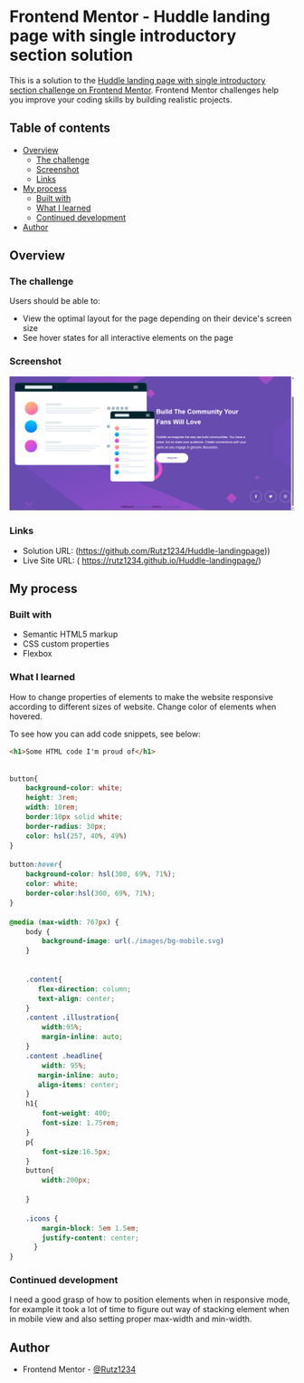 # Frontend Mentor - Huddle landing page with single introductory section solution

This is a solution to the [Huddle landing page with single introductory section challenge on Frontend Mentor](https://www.frontendmentor.io/challenges/huddle-landing-page-with-a-single-introductory-section-B_2Wvxgi0). Frontend Mentor challenges help you improve your coding skills by building realistic projects. 

## Table of contents

- [Overview](#overview)
  - [The challenge](#the-challenge)
  - [Screenshot](#screenshot)
  - [Links](#links)
- [My process](#my-process)
  - [Built with](#built-with)
  - [What I learned](#what-i-learned)
  - [Continued development](#continued-development)
- [Author](#author)




## Overview

### The challenge

Users should be able to:

- View the optimal layout for the page depending on their device's screen size
- See hover states for all interactive elements on the page

### Screenshot

![](./images/Screenshot%20(161).png)


### Links

- Solution URL: (https://github.com/Rutz1234/Huddle-landingpage))
- Live Site URL: ( https://rutz1234.github.io/Huddle-landingpage/)

## My process

### Built with

- Semantic HTML5 markup
- CSS custom properties
- Flexbox


### What I learned

How to change properties of elements to make the website responsive according to different sizes of website.
Change color of elements when hovered.

To see how you can add code snippets, see below:

```html
<h1>Some HTML code I'm proud of</h1>
```
```css

button{
    background-color: white;
    height: 3rem;
    width: 10rem;
    border:10px solid white;
    border-radius: 30px;
    color: hsl(257, 40%, 49%)
}

button:hover{
    background-color: hsl(300, 69%, 71%);
    color: white;
    border-color:hsl(300, 69%, 71%);
}

@media (max-width: 767px) {
    body {
        background-image: url(./images/bg-mobile.svg)
    }

    
    .content{
       flex-direction: column;
       text-align: center;
    }
    .content .illustration{
        width:95%;
        margin-inline: auto;
    }
    .content .headline{
        width: 95%;
       margin-inline: auto;
       align-items: center;
    }
    h1{
        font-weight: 400;
        font-size: 1.75rem;
    }
    p{
        font-size:16.5px;
    }
    button{
        width:200px;
        
    }

    .icons {
        margin-block: 5em 1.5em;
        justify-content: center;
      }
}
```



### Continued development

I need a good grasp of how to position elements when in responsive mode, for example it took a lot of time to figure out way of stacking element when in mobile view and also setting proper max-width and min-width.



## Author


- Frontend Mentor - [@Rutz1234](https://www.frontendmentor.io/profile/Rutz1234)




